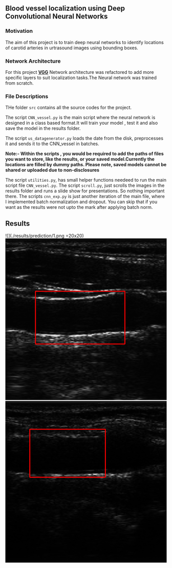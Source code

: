 
## Blood vessel localization using Deep Convolutional Neural Networks

### Motivation
The aim of this project is to train deep neural networks to identify locations of carotid arteries in urtrasound images using bounding boxes. 

### Network Architecture
For this project [**VGG**](https://arxiv.org/pdf/1409.1556.pdf) Network architecture was refactored to add more specific layers to suit localization tasks.The Neural network was trained from scratch.

### File Descriptions
THe folder `src` contains all the source codes for the project.
 
The script `CNN_vessel.py` is the main script where the neural network is designed in a class based format.It will train your model , test it and also save the model in the results folder. 

The script `us_datagenerator.py` loads the date from the disk, preprocesses it and sends it to the CNN_vessel in batches. 

**Note:- Within the scripts , you would be required to add the paths of files you want to store, like the results, or your saved model.Currently the locations are filled by dummy paths. Please note, saved models cannot be shared or uploaded due to non-disclosures**  

The script `utilities.py`, has small helper functions needeed to run the main script file `CNN_vessel.py`.
The script `scroll.py`, just scrolls the images in the results folder and runs a slide show for presentations. So nothing important there. 
The scripts `cnn_exp.py` is just another iteration of the main file, where I implemented batch normalization and dropout. You can skip that if you want as the results were not upto the mark after applying batch norm.


## Results
![](./results/prediction/1.png =20x20)
![prediction-2](./results/prediction/2.png)
![prediction-3](./results/prediction/3.png)
 








   
